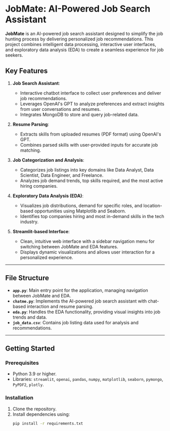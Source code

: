 # JobMate: AI-Powered Job Search Assistant

**JobMate** is an AI-powered job search assistant designed to simplify the job hunting process by delivering personalized job recommendations. This project combines intelligent data processing, interactive user interfaces, and exploratory data analysis (EDA) to create a seamless experience for job seekers.

## Key Features

1. **Job Search Assistant**:
   - Interactive chatbot interface to collect user preferences and deliver job recommendations.
   - Leverages OpenAI's GPT to analyze preferences and extract insights from user conversations and resumes.
   - Integrates MongoDB to store and query job-related data.

2. **Resume Parsing**:
   - Extracts skills from uploaded resumes (PDF format) using OpenAI's GPT.
   - Combines parsed skills with user-provided inputs for accurate job matching.

3. **Job Categorization and Analysis**:
   - Categorizes job listings into key domains like Data Analyst, Data Scientist, Data Engineer, and Freelance.
   - Analyzes job demand trends, top skills required, and the most active hiring companies.

4. **Exploratory Data Analysis (EDA)**:
   - Visualizes job distributions, demand for specific roles, and location-based opportunities using Matplotlib and Seaborn.
   - Identifies top companies hiring and most in-demand skills in the tech industry.

5. **Streamlit-based Interface**:
   - Clean, intuitive web interface with a sidebar navigation menu for switching between JobMate and EDA features.
   - Displays dynamic visualizations and allows user interaction for a personalized experience.

---

## File Structure

- **`app.py`**: Main entry point for the application, managing navigation between JobMate and EDA.
- **`chatme.py`**: Implements the AI-powered job search assistant with chat-based interaction and resume parsing.
- **`eda.py`**: Handles the EDA functionality, providing visual insights into job trends and data.
- **`job_data.csv`**: Contains job listing data used for analysis and recommendations.

---

## Getting Started

### Prerequisites
- Python 3.9 or higher.
- Libraries: `streamlit`, `openai`, `pandas`, `numpy`, `matplotlib`, `seaborn`, `pymongo`, `PyPDF2`, `plotly`.

### Installation
1. Clone the repository.
2. Install dependencies using:
   ```bash
   pip install -r requirements.txt
